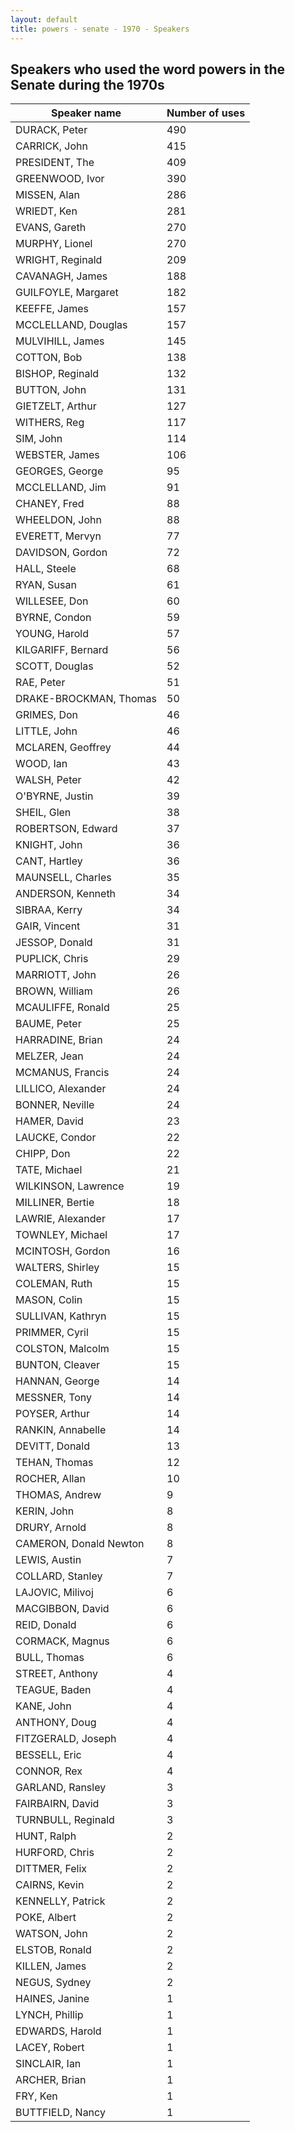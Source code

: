 ```yaml
---
layout: default
title: powers - senate - 1970 - Speakers
---
```

## Speakers who used the word **powers** in the Senate during the 1970s

| Speaker name | Number of uses |
|--------------|----------------|
|DURACK, Peter|490|
|CARRICK, John|415|
|PRESIDENT, The|409|
|GREENWOOD, Ivor|390|
|MISSEN, Alan|286|
|WRIEDT, Ken|281|
|EVANS, Gareth|270|
|MURPHY, Lionel|270|
|WRIGHT, Reginald|209|
|CAVANAGH, James|188|
|GUILFOYLE, Margaret|182|
|KEEFFE, James|157|
|MCCLELLAND, Douglas|157|
|MULVIHILL, James|145|
|COTTON, Bob|138|
|BISHOP, Reginald|132|
|BUTTON, John|131|
|GIETZELT, Arthur|127|
|WITHERS, Reg|117|
|SIM, John|114|
|WEBSTER, James|106|
|GEORGES, George|95|
|MCCLELLAND, Jim|91|
|CHANEY, Fred|88|
|WHEELDON, John|88|
|EVERETT, Mervyn|77|
|DAVIDSON, Gordon|72|
|HALL, Steele|68|
|RYAN, Susan|61|
|WILLESEE, Don|60|
|BYRNE, Condon|59|
|YOUNG, Harold|57|
|KILGARIFF, Bernard|56|
|SCOTT, Douglas|52|
|RAE, Peter|51|
|DRAKE-BROCKMAN, Thomas|50|
|GRIMES, Don|46|
|LITTLE, John|46|
|MCLAREN, Geoffrey|44|
|WOOD, Ian|43|
|WALSH, Peter|42|
|O'BYRNE, Justin|39|
|SHEIL, Glen|38|
|ROBERTSON, Edward|37|
|KNIGHT, John|36|
|CANT, Hartley|36|
|MAUNSELL, Charles|35|
|ANDERSON, Kenneth|34|
|SIBRAA, Kerry|34|
|GAIR, Vincent|31|
|JESSOP, Donald|31|
|PUPLICK, Chris|29|
|MARRIOTT, John|26|
|BROWN, William|26|
|MCAULIFFE, Ronald|25|
|BAUME, Peter|25|
|HARRADINE, Brian|24|
|MELZER, Jean|24|
|MCMANUS, Francis|24|
|LILLICO, Alexander|24|
|BONNER, Neville|24|
|HAMER, David|23|
|LAUCKE, Condor|22|
|CHIPP, Don|22|
|TATE, Michael|21|
|WILKINSON, Lawrence|19|
|MILLINER, Bertie|18|
|LAWRIE, Alexander|17|
|TOWNLEY, Michael|17|
|MCINTOSH, Gordon|16|
|WALTERS, Shirley|15|
|COLEMAN, Ruth|15|
|MASON, Colin|15|
|SULLIVAN, Kathryn|15|
|PRIMMER, Cyril|15|
|COLSTON, Malcolm|15|
|BUNTON, Cleaver|15|
|HANNAN, George|14|
|MESSNER, Tony|14|
|POYSER, Arthur|14|
|RANKIN, Annabelle|14|
|DEVITT, Donald|13|
|TEHAN, Thomas|12|
|ROCHER, Allan|10|
|THOMAS, Andrew|9|
|KERIN, John|8|
|DRURY, Arnold|8|
|CAMERON, Donald Newton|8|
|LEWIS, Austin|7|
|COLLARD, Stanley|7|
|LAJOVIC, Milivoj|6|
|MACGIBBON, David|6|
|REID, Donald|6|
|CORMACK, Magnus|6|
|BULL, Thomas|6|
|STREET, Anthony|4|
|TEAGUE, Baden|4|
|KANE, John|4|
|ANTHONY, Doug|4|
|FITZGERALD, Joseph|4|
|BESSELL, Eric|4|
|CONNOR, Rex|4|
|GARLAND, Ransley|3|
|FAIRBAIRN, David|3|
|TURNBULL, Reginald|3|
|HUNT, Ralph|2|
|HURFORD, Chris|2|
|DITTMER, Felix|2|
|CAIRNS, Kevin|2|
|KENNELLY, Patrick|2|
|POKE, Albert|2|
|WATSON, John|2|
|ELSTOB, Ronald|2|
|KILLEN, James|2|
|NEGUS, Sydney|2|
|HAINES, Janine|1|
|LYNCH, Phillip|1|
|EDWARDS, Harold|1|
|LACEY, Robert|1|
|SINCLAIR, Ian|1|
|ARCHER, Brian|1|
|FRY, Ken|1|
|BUTTFIELD, Nancy|1|
